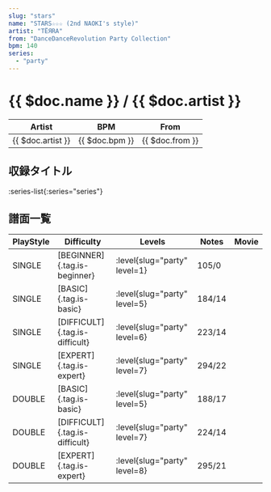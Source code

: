 ```yaml
---
slug: "stars"
name: "STARS☆☆☆ (2nd NAOKI's style)"
artist: "TËЯRA"
from: "DanceDanceRevolution Party Collection"
bpm: 140
series:
  - "party"
---
```


# {{ $doc.name }} / {{ $doc.artist }}

|Artist|BPM|From|
|------|---|----|
|{{ $doc.artist }}|{{ $doc.bpm }}|{{ $doc.from }}|

## 収録タイトル

:series-list{:series="series"}

## 譜面一覧

|PlayStyle|Difficulty|Levels|Notes|Movie|
|---------|----------|------|-----|-----|
|SINGLE|[BEGINNER]{.tag.is-beginner}|<div class="field is-grouped is-grouped-multiline"> :level{slug="party" level=1}</div>|105/0||
|SINGLE|[BASIC]{.tag.is-basic}|<div class="field is-grouped is-grouped-multiline"> :level{slug="party" level=5}</div>|184/14||
|SINGLE|[DIFFICULT]{.tag.is-difficult}|<div class="field is-grouped is-grouped-multiline"> :level{slug="party" level=6}</div>|223/14||
|SINGLE|[EXPERT]{.tag.is-expert}|<div class="field is-grouped is-grouped-multiline"> :level{slug="party" level=7}</div>|294/22||
|DOUBLE|[BASIC]{.tag.is-basic}|<div class="field is-grouped is-grouped-multiline"> :level{slug="party" level=5}</div>|188/17||
|DOUBLE|[DIFFICULT]{.tag.is-difficult}|<div class="field is-grouped is-grouped-multiline"> :level{slug="party" level=7}</div>|224/14||
|DOUBLE|[EXPERT]{.tag.is-expert}|<div class="field is-grouped is-grouped-multiline"> :level{slug="party" level=8}</div>|295/21||

